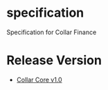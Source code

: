 # specification
Specification for Collar Finance

# Release Version

- [Collar Core v1.0](https://github.com/CollarFinance/specification/releases/tag/v1.0)
